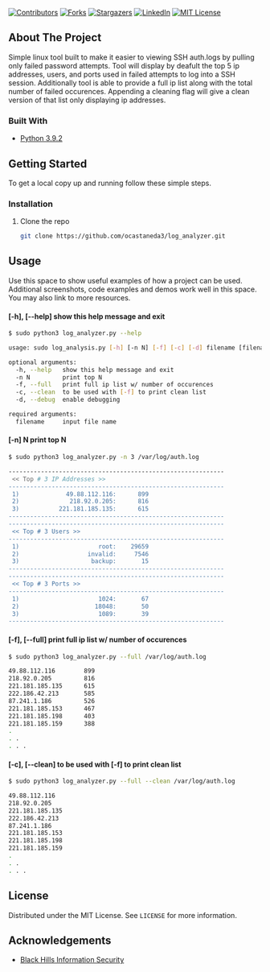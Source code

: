 <!-- PROJECT SHIELDS -->
[![Contributors][contributors-shield]][contributors-url]
[![Forks][forks-shield]][forks-url]
[![Stargazers][stars-shield]][stars-url]
[![LinkedIn][linkedin-shield]][linkedin-url]
[![MIT License][license-shield]][license-url]

<!-- ABOUT THE PROJECT -->
## About The Project

Simple linux tool built to make it easier to viewing SSH auth.logs by pulling only failed password attempts. Tool will display by deafult the top 5 ip addresses, users, and ports used in failed attempts to log into a SSH session. Additionally tool is able to provide a full ip list along with the total number of failed occurences. Appending a cleaning flag will give a clean version of that list only displaying ip addresses. 


### Built With

* [Python 3.9.2](https://www.python.org/downloads/)


<!-- GETTING STARTED -->
## Getting Started

To get a local copy up and running follow these simple steps.

### Installation

1. Clone the repo
   ```sh
   git clone https://github.com/ocastaneda3/log_analyzer.git
   ```

<!-- USAGE EXAMPLES -->
## Usage

Use this space to show useful examples of how a project can be used. Additional screenshots, code examples and demos work well in this space. You may also link to more resources.

#### [-h], [--help]   show this help message and exit 
  ```sh
  $ sudo python3 log_analyzer.py --help
  
  usage: sudo log_analysis.py [-h] [-n N] [-f] [-c] [-d] filename [filename ...]

  optional arguments:
    -h, --help   show this help message and exit
    -n N         print top N
    -f, --full   print full ip list w/ number of occurences
    -c, --clean  to be used with [-f] to print clean list
    -d, --debug  enable debugging

  required arguments:
    filename     input file name
  ```
####  [-n] N         print top N
  ```sh
  $ sudo python3 log_analyzer.py -n 3 /var/log/auth.log
  
  ------------------------------------------------------------
   << Top # 3 IP Addresses >>
  ------------------------------------------------------------
   1)             49.88.112.116:      899
   2)              218.92.0.205:      816
   3)           221.181.185.135:      615
  ------------------------------------------------------------
  ------------------------------------------------------------
   << Top # 3 Users >>
  ------------------------------------------------------------
   1)                      root:    29659
   2)                   invalid:     7546
   3)                    backup:       15
  ------------------------------------------------------------
  ------------------------------------------------------------
   << Top # 3 Ports >>
  ------------------------------------------------------------
   1)                      1024:       67
   2)                     18048:       50
   3)                      1089:       39
  ------------------------------------------------------------
  ```
#### [-f], [--full]   print full ip list w/ number of occurences
  ```sh
  $ sudo python3 log_analyzer.py --full /var/log/auth.log
  
  49.88.112.116        899
  218.92.0.205         816
  221.181.185.135      615
  222.186.42.213       585
  87.241.1.186         526
  221.181.185.153      467
  221.181.185.198      403
  221.181.185.159      388
  . 
  . .
  . . .
  ```
 
#### [-c], [--clean]  to be used with [-f] to print clean list
  ```sh
  $ sudo python3 log_analyzer.py --full --clean /var/log/auth.log
  
  49.88.112.116
  218.92.0.205
  221.181.185.135
  222.186.42.213
  87.241.1.186
  221.181.185.153
  221.181.185.198
  221.181.185.159
  . 
  . .
  . . .
  ```
  
<!-- LICENSE -->
## License

Distributed under the MIT License. See `LICENSE` for more information.

<!-- ACKNOWLEDGEMENTS -->
## Acknowledgements

* [Black Hills Information Security](https://www.youtube.com/watch?v=6j0zjmaYcXs&t=3241s)


<!-- MARKDOWN LINKS & IMAGES -->
<!-- https://www.markdownguide.org/basic-syntax/#reference-style-links -->
[contributors-shield]: https://img.shields.io/github/contributors/ocastaneda3/log_analyzer?style=for-the-badge
[contributors-url]: https://github.com/ocastaneda3/log_analyzer/graphs/contributors
[forks-shield]: https://img.shields.io/github/forks/ocastaneda3/log_analyzer?style=for-the-badge
[forks-url]: https://github.com/ocastaneda3/log_analyzer/network/members
[stars-shield]: https://img.shields.io/github/stars/ocastaneda3/log_analyzer?style=for-the-badge
[stars-url]: https://github.com/ocastaneda3/log_analyzer/stargazers
[linkedin-shield]: https://img.shields.io/badge/-LinkedIn-black.svg?style=for-the-badge&logo=linkedin&colorB=555
[linkedin-url]: https://linkedin.com/in/oscar-castaneda93/
[license-shield]: https://img.shields.io/github/license/ocastaneda3/log_analyzer?style=for-the-badge
[license-url]: https://github.com/ocastaneda3/log_analyzer/blob/main/LICENSE
